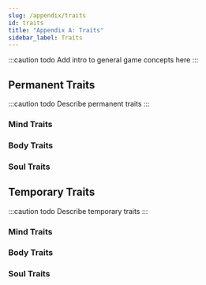 ```yaml
---
slug: /appendix/traits
id: traits
title: "Appendix A: Traits"
sidebar_label: Traits
---
```

:::caution todo
Add intro to general game concepts here
:::

## Permanent Traits
:::caution todo
Describe permanent traits
:::
### Mind Traits
### Body Traits
### Soul Traits

## Temporary Traits
:::caution todo
Describe temporary traits
:::
### Mind Traits
### Body Traits
### Soul Traits